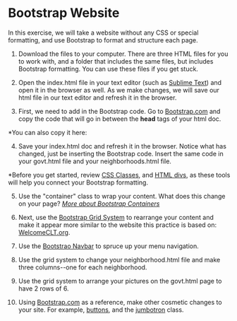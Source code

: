 # Bootstrap Website

In this exercise, we will take a website without any CSS or special formatting, and use Bootstrap to format and structure each page.

1. Download the files to your computer. There are three HTML files for you to work with, and a folder that includes the same files, but includes Bootstrap formatting. You can use these files if you get stuck.

2. Open the index.html file in your text editor (such as <a href="www.sublimetext.com">Sublime Text</a>) and open it in the browser as well. As we make changes, we will save our html file in our text editor and refresh it in the browser.

3. First, we need to add in the Bootstrap code. Go to <a href="www.bootstrap.com">Bootstrap.com</a> and copy the code that will go in between the <b>head</b> tags of your html doc.
 
 *You can also copy it here:
 <blockquote>
 <link rel="stylesheet" href="https://stackpath.bootstrapcdn.com/bootstrap/4.1.3/css/bootstrap.min.css" integrity="sha384-MCw98/SFnGE8fJT3GXwEOngsV7Zt27NXFoaoApmYm81iuXoPkFOJwJ8ERdknLPMO" crossorigin="anonymous">
<script src="https://code.jquery.com/jquery-3.3.1.slim.min.js" integrity="sha384-q8i/X+965DzO0rT7abK41JStQIAqVgRVzpbzo5smXKp4YfRvH+8abtTE1Pi6jizo" crossorigin="anonymous"></script>
<script src="https://cdnjs.cloudflare.com/ajax/libs/popper.js/1.14.3/umd/popper.min.js" integrity="sha384-ZMP7rVo3mIykV+2+9J3UJ46jBk0WLaUAdn689aCwoqbBJiSnjAK/l8WvCWPIPm49" crossorigin="anonymous"></script>
<script src="https://stackpath.bootstrapcdn.com/bootstrap/4.1.3/js/bootstrap.min.js" integrity="sha384-ChfqqxuZUCnJSK3+MXmPNIyE6ZbWh2IMqE241rYiqJxyMiZ6OW/JmZQ5stwEULTy" crossorigin="anonymous"></script> </blockquote>


4. Save your index.html doc and refresh it in the browser. Notice what has changed, just be inserting the Bootstrap code. Insert the same code in your govt.html file and your neighborhoods.html file.

*Before you get started, review <a href="https://www.w3schools.com/cssref/sel_class.asp">CSS Classes</a>, and <a href="https://www.w3schools.com/tags/tag_div.asp">HTML divs</a>, as these tools will help you connect your Bootstrap formatting.

5. Use the "container" class to wrap your content. What does this change on your page? <a href="https://www.quackit.com/bootstrap/bootstrap_4/tutorial/bootstrap_containers.cfm"><em>More about Bootstrap Containers</em></a>

6. Next, use the <a href="https://getbootstrap.com/docs/4.0/layout/grid/">Bootstrap Grid System</a> to rearrange your content and make it appear more similar to the website this practice is based on: <a href="www.welcomeclt.org">WelcomeCLT.org</a>.

7. Use the <a href="https://getbootstrap.com/docs/4.0/components/navbar/">Bootstrao Navbar</a> to spruce up your menu navigation.

8. Use the grid system to change your neighborhood.html file and make three columns--one for each neighborhood.

9. Use the grid system to arrange your pictures on the govt.html page to have 2 rows of 6.
 
10. Using <a href="https://getbootstrap.com/docs/4.0/components/alerts/">Bootstrap.com</a> as a reference, make other cosmetic changes to your site. For example, <a href="https://getbootstrap.com/docs/4.0/components/buttons/">buttons</a>, and the <a href="https://getbootstrap.com/docs/4.0/components/jumbotron/">jumbotron</a> class.

